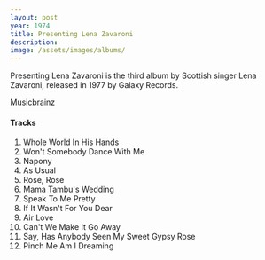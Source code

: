 ```yaml
---
layout: post
year: 1974
title: Presenting Lena Zavaroni
description: 
image: /assets/images/albums/
---
```


Presenting Lena Zavaroni is the third album by Scottish singer Lena Zavaroni, released in 1977 by Galaxy Records.

<a href="http://musicbrainz.org/release-group/7302aaf6-c133-49bf-8a64-25e681b83cdf">Musicbrainz</a>


<div class="row">
<div class="col s12 m8 offset-m2 l6 offset-l3">
<div class="card">
<div class="card-content flow-text">
<h4><i class="fa fa-music"></i> Tracks</h4>
<ol class="flow-text">
<li>Whole World In His Hands</li>
<li>Won't Somebody Dance With Me</li>
<li>Napony</li>
<li>As Usual</li>
<li>Rose, Rose</li>
<li>Mama Tambu's Wedding</li>
<li>Speak To Me Pretty</li>
<li>If It Wasn't For You Dear</li>
<li>Air Love</li>
<li>Can't We Make It Go Away</li>
<li>Say, Has Anybody Seen My Sweet Gypsy Rose</li>
<li>Pinch Me Am I Dreaming</li>
</ol>

